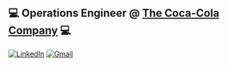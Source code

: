 ## 💻 **Operations Engineer** @ [**The Coca-Cola Company**](https://github.com/The-Coca-Cola-Company) 💻

[![LinkedIn](https://img.shields.io/badge/linkedin-%230077B5.svg?style=for-the-badge&logo=linkedin&logoColor=white)](https://www.linkedin.com/in/kristiangogov)
[![Gmail](https://img.shields.io/badge/Gmail-D14836?style=for-the-badge&logo=gmail&logoColor=white)](mailto:kristiangogow@gmail.com)
